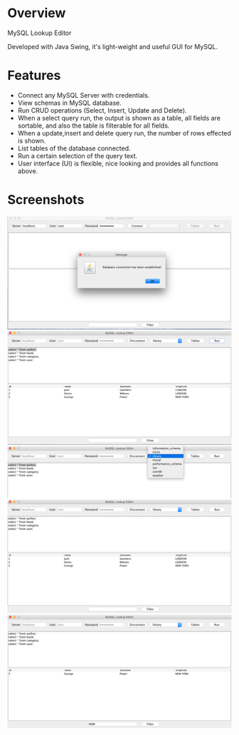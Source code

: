 # Overview
MySQL Lookup Editor

Developed with Java Swing, it's light-weight and useful GUI for MySQL.

# Features
  - Connect any MySQL Server with credentials.
  - View schemas in MySQL database.
  -	Run CRUD operations (Select, Insert, Update and Delete).
  -	When a select query run, the output is shown as a table, all fields are sortable, and also the table is filterable for all     fields.
  -	When a update,insert and delete query run, the number of rows effected is shown.
  -	List tables of the database connected.
  -	Run a certain selection of the query text.
  -	User interface (UI) is flexible, nice looking and provides all functions above.
  
 # Screenshots

![alt text](https://github.com/yspolat/mysql-lookup-editor/blob/master/images/1.png?raw=true)
![alt text](https://github.com/yspolat/mysql-lookup-editor/blob/master/images/2.png?raw=true)
![alt text](https://github.com/yspolat/mysql-lookup-editor/blob/master/images/3.png?raw=true)
![alt text](https://github.com/yspolat/mysql-lookup-editor/blob/master/images/4.png?raw=true)
![alt text](https://github.com/yspolat/mysql-lookup-editor/blob/master/images/5.png?raw=true)
